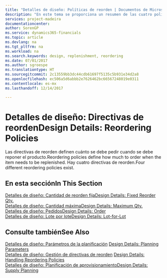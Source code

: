 ```yaml
---
title: "Detalles de diseño: Políticas de reorden | Documentos de Microsoft"
description: "En este tema se proporciona un resumen de las cuatro políticas de reorden disponibles para la reposición."
services: project-madeira
documentationcenter: 
author: SorenGP
ms.service: dynamics365-financials
ms.topic: article
ms.devlang: na
ms.tgt_pltfrm: na
ms.workload: na
ms.search.keywords: design, replenishment, reordering
ms.date: 07/01/2017
ms.author: sgroespe
ms.translationtype: HT
ms.sourcegitcommit: 2c13559bb3dc44cdb61697f5135c5b931e34d2a8
ms.openlocfilehash: ec506a5d6abbb2e7626462bc66567248019e0311
ms.contentlocale: es-mx
ms.lasthandoff: 12/14/2017

---
```

# <a name="design-details-reordering-policies"></a><span data-ttu-id="4da29-103">Detalles de diseño: Directivas de reorden</span><span class="sxs-lookup"><span data-stu-id="4da29-103">Design Details: Reordering Policies</span></span>
<span data-ttu-id="4da29-104">Las directivas de reorden definen cuánto se debe pedir cuando se debe reponer el producto.</span><span class="sxs-lookup"><span data-stu-id="4da29-104">Reordering policies define how much to order when the item needs to be replenished.</span></span> <span data-ttu-id="4da29-105">Hay cuatro directivas de reorden.</span><span class="sxs-lookup"><span data-stu-id="4da29-105">Four different reordering policies exist.</span></span>  

## <a name="in-this-section"></a><span data-ttu-id="4da29-106">En esta sección</span><span class="sxs-lookup"><span data-stu-id="4da29-106">In This Section</span></span>  
[<span data-ttu-id="4da29-107">Detalles de diseño: Cantidad de reorden fija</span><span class="sxs-lookup"><span data-stu-id="4da29-107">Design Details: Fixed Reorder Qty.</span></span>](design-details-fixed-reorder-qty.md)  
[<span data-ttu-id="4da29-108">Detalles de diseño: Cantidad máxima</span><span class="sxs-lookup"><span data-stu-id="4da29-108">Design Details: Maximum Qty.</span></span>](design-details-maximum-qty.md)  
[<span data-ttu-id="4da29-109">Detalles de diseño: Pedidos</span><span class="sxs-lookup"><span data-stu-id="4da29-109">Design Details: Order</span></span>](design-details-order.md)  
[<span data-ttu-id="4da29-110">Detalles de diseño: Lote por lote</span><span class="sxs-lookup"><span data-stu-id="4da29-110">Design Details: Lot-for-Lot</span></span>](design-details-lot-for-lot.md)  

## <a name="see-also"></a><span data-ttu-id="4da29-111">Consulte también</span><span class="sxs-lookup"><span data-stu-id="4da29-111">See Also</span></span>  
<span data-ttu-id="4da29-112">[Detalles de diseño: Parámetros de la planificación](design-details-planning-parameters.md) </span><span class="sxs-lookup"><span data-stu-id="4da29-112">[Design Details: Planning Parameters](design-details-planning-parameters.md) </span></span>  
<span data-ttu-id="4da29-113">[Detalles de diseño: Gestión de directivas de reorden](design-details-handling-reordering-policies.md) </span><span class="sxs-lookup"><span data-stu-id="4da29-113">[Design Details: Handling Reordering Policies](design-details-handling-reordering-policies.md) </span></span>  
[<span data-ttu-id="4da29-114">Detalles de diseño: Planificación de aprovisionamiento</span><span class="sxs-lookup"><span data-stu-id="4da29-114">Design Details: Supply Planning</span></span>](design-details-supply-planning.md)

